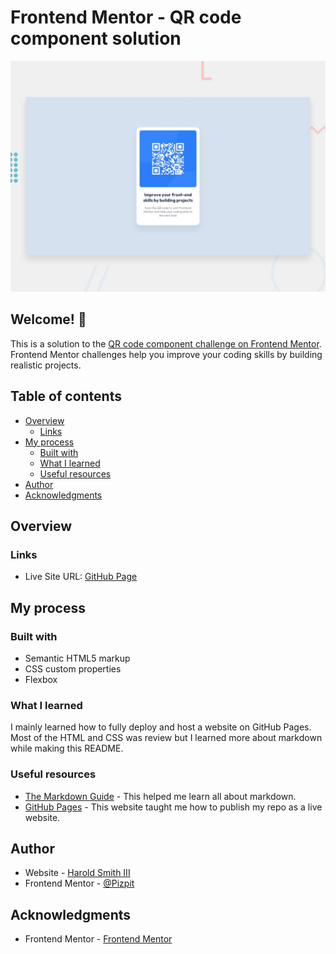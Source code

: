 # Frontend Mentor - QR code component solution

![Design preview for the QR code component coding challenge](./design/desktop-preview.jpg)

## Welcome! 👋

This is a solution to the [QR code component challenge on Frontend Mentor](https://www.frontendmentor.io/challenges/qr-code-component-iux_sIO_H). Frontend Mentor challenges help you improve your coding skills by building realistic projects. 

## Table of contents

- [Overview](#overview)
  - [Links](#links)
- [My process](#my-process)
  - [Built with](#built-with)
  - [What I learned](#what-i-learned)
  - [Useful resources](#useful-resources)
- [Author](#author)
- [Acknowledgments](#acknowledgments)

## Overview

### Links

- Live Site URL: [GitHub Page](https://pizpit.github.io/qr-code-component/)

## My process

### Built with

- Semantic HTML5 markup
- CSS custom properties
- Flexbox

### What I learned

I mainly learned how to fully deploy and host a website on GitHub Pages. Most of the HTML and CSS was review but I learned more about markdown while making this README.

### Useful resources

- [The Markdown Guide](https://www.markdownguide.org/) - This helped me learn all about markdown.
- [GitHub Pages](https://pages.github.com/) - This website taught me how to publish my repo as a live website.

## Author

- Website - [Harold Smith III](https://github.com/Pizpit)
- Frontend Mentor - [@Pizpit](https://www.frontendmentor.io/profile/Pizpit)

## Acknowledgments

- Frontend Mentor - [Frontend Mentor](https://www.frontendmentor.io/home)
